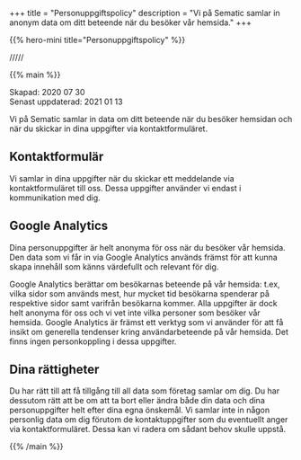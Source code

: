 +++
title = "Person&shy;uppgifts&shy;policy"
description = "Vi på Sematic samlar in anonym data om ditt beteende när du besöker vår hemsida."
+++

{{% hero-mini 
    title="Personuppgiftspolicy" 
%}}

/////

{{% main %}}

Skapad: 2020 07 30   
Senast uppdaterad: 2021 01 13

Vi på Sematic samlar in data om ditt beteende när du besöker hemsidan och när du skickar in dina uppgifter via kontaktformuläret.

## Kontaktformulär
Vi samlar in dina uppgifter när du skickar ett meddelande via kontaktformuläret till oss. Dessa uppgifter använder vi endast i kommunikation med dig.

## Google Analytics

Dina personuppgifter är helt anonyma för oss när du besöker vår hemsida. Den data som vi får in via Google Analytics används främst för att kunna skapa innehåll som känns värdefullt och relevant för dig.

Google Analytics berättar om besökarnas beteende på vår hemsida: t.ex, vilka sidor som används mest, hur mycket tid besökarna spenderar på respektive sidor samt varifrån besökarna kommer. Alla uppgifter är dock helt anonyma för oss och vi vet inte vilka personer som besöker vår hemsida. Google Analytics är främst ett verktyg som vi använder för att få insikt om generella tendenser kring användarbeteende på vår hemsida. Det finns ingen personkoppling i dessa uppgifter.

## Dina rättigheter
Du har rätt till att få tillgång till all data som företag samlar om dig. Du har dessutom rätt att be om att ta bort eller ändra både din data och dina personuppgifter helt efter dina egna önskemål. Vi samlar inte in någon personlig data om dig förutom de kontaktuppgifter som du eventuellt anger via kontaktformuläret. Dessa kan vi radera om sådant behov skulle uppstå.

{{% /main %}}
